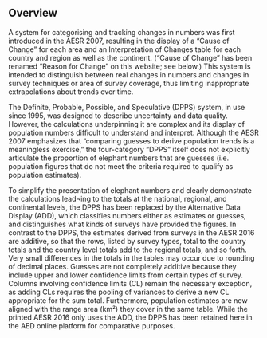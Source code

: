 ## Overview

A system for categorising and tracking changes in numbers was first introduced in the AESR 2007, resulting in the display of a “Cause of Change” for each area and an Interpretation of Changes table for each country and region as well as the continent. (“Cause of Change” has been renamed “Reason for Change” on this website; see below.) This system is intended to distinguish between real changes in numbers and changes in survey techniques or area of survey coverage, thus limiting inappropriate extrapolations about trends over time.

The Definite, Probable, Possible, and Speculative (DPPS) system, in use since 1995, was designed to describe uncertainty and data quality. However, the calculations underpinning it are complex and its display of population numbers difficult to understand and interpret. Although the AESR 2007 emphasizes that “comparing guesses to derive population trends is a meaningless exercise,” the four-category “DPPS” itself does not explicitly articulate the proportion of elephant numbers that are guesses (i.e. population figures that do not meet the criteria required to qualify as population estimates).

To simplify the presentation of elephant numbers and clearly demonstrate the calculations lead¬ing to the totals at the national, regional, and continental levels, the DPPS has been replaced by the Alternative Data Display (ADD), which classifies numbers either as estimates or guesses, and distinguishes what kinds of surveys have provided the figures. In contrast to the DPPS, the estimates derived from surveys in the AESR 2016 are additive, so that the rows, listed by survey types, total to the country totals and the country level totals add to the regional totals, and so forth. Very small differences in the totals in the tables may occur due to rounding of decimal places. Guesses are not completely additive because they include upper and lower confidence limits from certain types of survey. Columns involving confidence limits (CL) remain the necessary exception, as adding CLs requires the pooling of variances to derive a new CL appropriate for the sum total. Furthermore, population estimates are now aligned with the range area (km²) they cover in the same table. While the printed AESR 2016 only uses the ADD, the DPPS has been retained here in the AED online platform for comparative purposes.